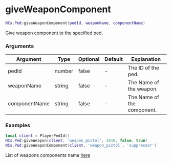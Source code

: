 # giveWeaponComponent

```lua
NCs.Ped:giveWeaponComponent(pedId, weaponName, componentName)
```
Give weapon component to the specified ped.

### Arguments
| Argument      | Type   | Optional   | Default | Explanation                |
|---------------|--------|------------|---------|----------------------------|
| pedId         | number | false      | -       | The ID of the ped.         |
| weaponName    | string | false      | -       | The Name of the weapon.    |
| componentName | string | false      | -       | The Name of the component. |

### Examples
```lua
local client = PlayerPedId()
NCs.Ped:giveWeapon(client, 'weapon_pistol', 1610, false, true)
NCs.Ped:giveWeaponComponent(client, 'weapon_pistol', 'suppressor')
```
List of weapons components name [here](https://wiki.rage.mp/index.php?title=Weapons_Components)